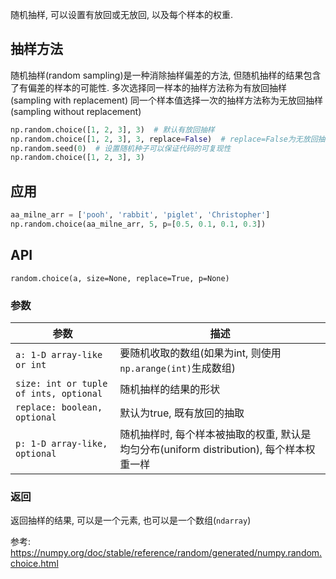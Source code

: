 随机抽样, 可以设置有放回或无放回, 以及每个样本的权重.


## 抽样方法
随机抽样(random sampling)是一种消除抽样偏差的方法, 但随机抽样的结果包含了有偏差的样本的可能性.
多次选择同一样本的抽样方法称为有放回抽样(sampling with replacement)
同一个样本值选择一次的抽样方法称为无放回抽样(sampling without replacement)

```python
np.random.choice([1, 2, 3], 3)  # 默认有放回抽样
np.random.choice([1, 2, 3], 3, replace=False)  # replace=False为无放回抽样
np.random.seed(0)  # 设置随机种子可以保证代码的可复现性
np.random.choice([1, 2, 3], 3)
```

## 应用
```python
aa_milne_arr = ['pooh', 'rabbit', 'piglet', 'Christopher']
np.random.choice(aa_milne_arr, 5, p=[0.5, 0.1, 0.1, 0.3])
```

## API
`random.choice(a, size=None, replace=True, p=None)`

### 参数
参数|描述
--|--
`a: 1-D array-like or int`|要随机收取的数组(如果为int, 则使用`np.arange(int)`生成数组)
`size: int or tuple of ints, optional`|随机抽样的结果的形状
`replace: boolean, optional`|默认为true, 既有放回的抽取
`p: 1-D array-like, optional`|随机抽样时, 每个样本被抽取的权重, 默认是均匀分布(uniform distribution), 每个样本权重一样

### 返回
返回抽样的结果, 可以是一个元素, 也可以是一个数组(`ndarray`)

参考:
https://numpy.org/doc/stable/reference/random/generated/numpy.random.choice.html